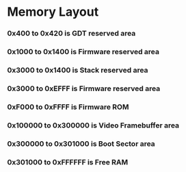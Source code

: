 # Memory Layout
### 0x400 to 0x420 is GDT reserved area
### 0x1000 to 0x1400 is Firmware reserved area
### 0x3000 to 0x1400 is Stack reserved area
### 0x3000 to 0xEFFF is Firmware reserved area
### 0xF000 to 0xFFFF is Firmware ROM
### 0x100000 to 0x300000 is Video Framebuffer area
### 0x300000 to 0x301000 is Boot Sector area
### 0x301000 to 0xFFFFFF is Free RAM
